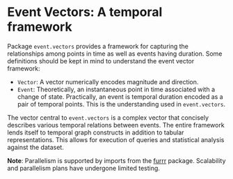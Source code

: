 # Event Vectors: A temporal framework

Package `event.vectors` provides a framework for capturing the relationships among points in time as well as events having duration.  Some definitions should be kept in mind to understand the event vector framework:
- `Vector`: A vector numerically encodes magnitude and direction.
- `Event`: Theoretically, an instantaneous point in time associated with a change of state.  Practically, an event is temporal duration encoded as a pair of temporal points. This is the understanding used in `event.vectors`.

The vector central to `event.vectors` is a complex vector that concisely describes various temporal relations between events.  The entire framework lends itself to temporal graph constructs in addition to tabular representations.  This allows for execution of queries and statistical analysis against the dataset.

**Note**: Parallelism is supported by imports from the [furrr](https://www.rdocumentation.org/packages/furrr) package.  Scalability and parallelism plans have undergone limited testing.
